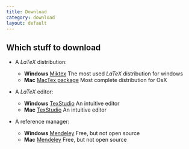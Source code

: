 ```yaml
---
title: Download
category: download
layout: default
---
```


## Which stuff to download

* A *LaTeX* distribution:
    * __Windows__ [Miktex](http://miktex.org/) The most used _LaTeX_ distribution for windows
    * __Mac__ [MacTex package](https://tug.org/mactex/) Most complete distribution for OsX

* A *LaTeX* editor:
    * __Windows__ [TexStudio](http://texstudio.sourceforge.net/) An intuitive editor
    * __Mac__ [TexStudio](http://texstudio.sourceforge.net/) An intuitive editor

* A reference manager:
    * __Windows__ [Mendeley](http://www.mendeley.com/) Free, but not open source
    * __Mac__ [Mendeley](http://www.mendeley.com/) Free, but not open source
